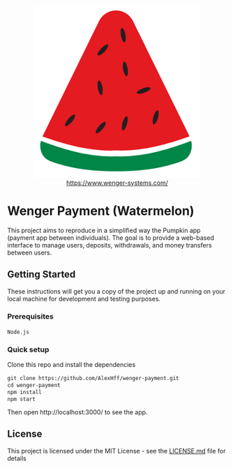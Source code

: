 <p align="center">
  <a href="https://github.com/AlexHff/wenger-payment">
    <img src="src/assets/logo.png" width="380px" />
  </a>
  <a href="https://www.wenger-systems.com/">https://www.wenger-systems.com/</a>
</p>

# Wenger Payment (Watermelon)

This project aims to reproduce in a simplified way the Pumpkin app (payment app between individuals). The goal is to provide a web-based interface to manage users, deposits, withdrawals, and money transfers between users.

## Getting Started

These instructions will get you a copy of the project up and running on your local machine for development and testing purposes.

### Prerequisites

```
Node.js
```

### Quick setup

Clone this repo and install the dependencies

```
git clone https://github.com/AlexHff/wenger-payment.git
cd wenger-payment
npm install
npm start
```
Then open http://localhost:3000/ to see the app.

## License

This project is licensed under the MIT License - see the [LICENSE.md](LICENSE.md) file for details

